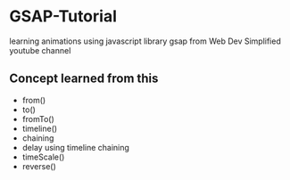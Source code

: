 # GSAP-Tutorial
learning animations using javascript library gsap from  Web Dev Simplified youtube channel

## Concept learned from this

- from()
- to()
- fromTo()
- timeline()
- chaining
- delay using timeline chaining
- timeScale()
- reverse()
